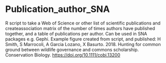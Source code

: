 # Publication_author_SNA
R script to take a Web of Science or other list of scientific publications and createassociation matrix of the number of times authors have published together, and a table of publications per author. Can be used in SNA packages e.g. Gephi. Example figure created from script, and published: H Smith, S Marrocoli, A Garcia Lozano, X Basurto. 2018. Hunting for common ground between wildlife governance and commons scholarship. Conservation Biology. https://doi.org/10.1111/cobi.13200
